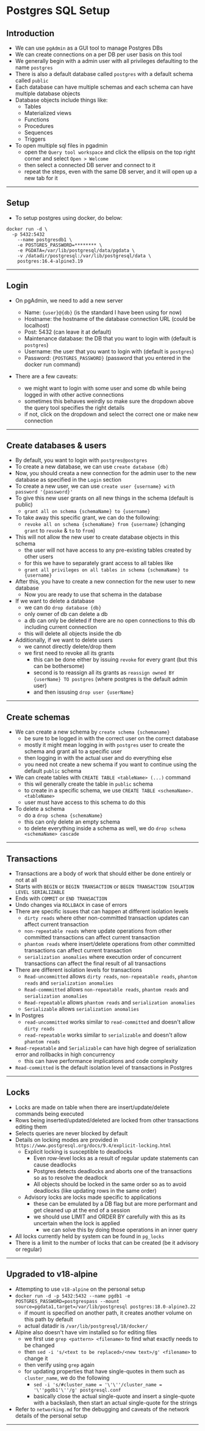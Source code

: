 # Postgres SQL Setup

## Introduction

- We can use `pgAdmin` as a GUI tool to manage Postgres DBs
- We can create connections on a per DB per user basis on this tool
- We generally begin with a admin user with all privileges defaulting to the name `postgres`
- There is also a default database called `postgres` with a default schema called `public`
- Each database can have multiple schemas and each schema can have multiple database objects
- Database objects include things like:
  - Tables
  - Materialized views
  - Functions
  - Procedures
  - Sequences
  - Triggers
- To open multiple sql files in pgadmin
  - open the `Query tool workspace` and click the ellipsis on the top right corner and select `Open > Welcome`
  - then select a connected DB server and connect to it
  - repeat the steps, even with the same DB server, and it will open up a new tab for it

---

## Setup

- To setup postgres using docker, do below:

```
docker run -d \
  -p 5432:5432
	--name postgresdb1 \
	-e POSTGRES_PASSWORD=******** \
	-e PGDATA=/var/lib/postgresql/data/pgdata \
	-v /datadir/postgresql:/var/lib/postgresql/data \
	postgres:16.4-alpine3.19
```

---

## Login

- On pgAdmin, we need to add a new server
  - Name: `{user}@{db}` (is the standard I have been using for now)
  - Hostname: the hostname of the database connection URL (could be localhost)
  - Post: 5432 (can leave it at default)
  - Maintenance database: the DB that you want to login with (default is `postgres`)
  - Username: the user that you want to login with (default is `postgres`)
  - Password: `{POSTGRES_PASSWORD}` (password that you entered in the docker run command)

- There are a few caveats:
  - we might want to login with some user and some db while being logged in with other active connections
  - sometimes this behaves weirdly so make sure the dropdown above the query tool specifies the right details
  - if not, click on the dropdown and select the correct one or make new connection

---

## Create databases & users

- By default, you want to login with `postgres@postgres`
- To create a new database, we can use `create database {db}`
- Now, you should creata a new connection for the admin user to the new database as specified in the `Login` section
- To create a new user, we can use `create user {username} with password '{password}'`
- To give this new user grants on all new things in the schema (default is public)
  - `grant all on schema {schemaName} to {username}`
- To take away this specific grant, we can do the following:
  - `revoke all on schema {schemaName} from {username}` (changing `grant` to `revoke` & `to` to `from`)
- This will not allow the new user to create database objects in this schema
  - the user will not have access to any pre-existing tables created by other users
  - for this we have to separately grant access to all tables like
  - `grant all privileges on all tables in schema {schemaName} to {username}`
- After this, you have to create a new connection for the new user to new database
  - Now you are ready to use that schema in the database
- If we want to delete a database
  - we can do `drop database {db}`
  - only owner of db can delete a db
  - a db can only be deleted if there are no open connections to this db including current connection
  - this will delete all objects inside the db
- Additionally, if we want to delete users
  - we cannot directly delete/drop them
  - we first need to revoke all its grants
    - this can be done either by issuing `revoke` for every grant (but this can be bothersome)
    - second is to reassign all its grants as `reassign owned BY {userName} TO postgres` (where postgres is the default admin user)
    - and then issusing `drop user {userName}`

---

## Create schemas

- We can create a new schema by `create schema {schemaname}`
  - be sure to be logged in with the correct user on the correct database
  - mostly it might mean logging in with `postgres` user to create the schema and grant all to a specific user
  - then logging in with the actual user and do everything else
  - you need not create a new schema if you want to continue using the default `public` schema
- We can create tables with `CREATE TABLE <tableName> (...)` command
  - this wil generally create the table in `public` schema
  - to create in a specific schema, we use `CREATE TABLE <schemaName>.<tableName>`
  - user must have access to this schema to do this
- To delete a schema
  - do a `drop schema {schemaName}`
  - this can only delete an empty schema
  - to delete everything inside a schema as well, we do `drop schema <schemaName> cascade`

---

## Transactions

- Transactions are a body of work that should either be done entirely or not at all
- Starts with `BEGIN` or `BEGIN TRANSACTION` or `BEGIN TRANSACTION ISOLATION LEVEL SERIALIZABLE`
- Ends with `COMMIT` or `END TRANSACTION`
- Undo changes via `ROLLBACK` in case of errors
- There are specific issues that can happen at different isolation levels
  - `dirty reads` where other non-committed transaction updates can affect current transaction
  - `non-repeatable reads` where update operations from other committed transactions can affect current transaction
  - `phantom reads` where insert/delete operations from other committed transactions can affect current transaction
  - `serialization anomalies` where execution order of concurrent transactions can affect the final result of all transactions
- There are different isolation levels for transactions
  - `Read-uncommitted` allows `dirty reads`, `non-repeatable reads`, `phantom reads` and `serialization anomalies`
  - `Read-commmitted` allows `non-repeatable reads`, `phantom reads` and `serialization anomalies`
  - `Read-repeatable` allows `phantom reads` and `serialization anomalies`
  - `Serializable` allows `serialization anomalies`
- In Postgres
  - `read-uncommitted` works similar to `read-committed` and doesn't allow `dirty reads`
  - `read-repeatable` works similar to `serializable` and doesn't allow `phantom reads`
- `Read-repeatable` and `Serializable` can have high degree of serialization error and rollbacks in high concurrency
  - this can have performance implications and code complexity
- `Read-committed` is the default isolation level of transactions in Postgres

---

## Locks

- Locks are made on table when there are insert/update/delete commands being executed
- Rows being inserted/updated/deleted are locked from other transactions editing them
- Selects queries are never blocked by default
- Details on locking modes are provided in `https://www.postgresql.org/docs/9.4/explicit-locking.html`
  - Explicit locking is susceptible to deadlocks
    - Even row-level locks as a result of regular update statements can cause deadlocks
    - Postgres detects deadlocks and aborts one of the transactions so as to resolve the deadlock
    - All objects should be locked in the same order so as to avoid deadlocks (like updating rows in the same order)
  - Advisory locks are locks made specific to applications
    - these can be emulated by a DB flag but are more performant and get cleaned up at the end of a session
    - we should use LIMIT and ORDER BY carefully with this as its uncertain when the lock is applied
      - we can solve this by doing those operations in an inner query
- All locks currently held by system can be found in `pg_locks`
- There is a limit to the number of locks that can be created (be it advisory or regular)

---

## Upgraded to v18-alpine

- Attempting to use `v18-alpine` on the personal setup
- `docker run -d -p 5432:5432 --name pgdb1 -e POSTGRES_PASSWORD=postgrespass --mount source=pgdata1,target=/var/lib/postgresql postgres:18.0-alpine3.22`
  - if mount is specified on another path, it creates another volume on this path by default
  - actual datadir is `/var/lib/postgresql/18/docker/`
- Alpine also doesn't have vim installed so for editing files
  - we first use `grep <pattern> <filename>` to find what exactly needs to be changed
  - then `sed -i 's/<text to be replaced>/<new text>/g' <filename>` to change it
  - then verify using `grep` again
  - for updating properties that have single-quotes in them such as `cluster_name`, we do the following
    - `sed -i 's/#cluster_name = '\'\''/cluster_name = '\''pgdb1'\''/g' postgresql.conf`
    - basically close the actual single-quote and insert a single-quote with a backslash, then start an actual single-quote for the strings
- Refer to `networking.md` for the debugging and caveats of the network details of the personal setup

---
